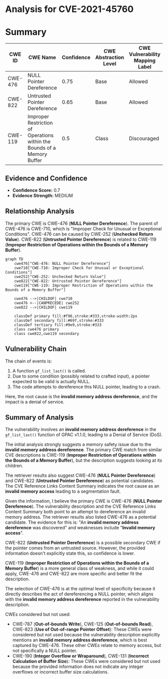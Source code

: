# Analysis for CVE-2021-45760

# Summary
| CWE ID    | CWE Name                                                                 | Confidence | CWE Abstraction Level | CWE Vulnerability Mapping Label | CWE-Vulnerability Mapping Notes |
| --------- | ------------------------------------------------------------------------ | ---------- | --------------------- | ------------------------------- | ------------------------------- |
| CWE-476   | NULL Pointer Dereference                                                   | 0.75       | Base                  | Allowed                         | Primary CWE                   |
| CWE-822   | Untrusted Pointer Dereference                                              | 0.65       | Base                  | Allowed                         | Secondary Candidate             |
| CWE-119   | Improper Restriction of Operations within the Bounds of a Memory Buffer | 0.5        | Class                 | Discouraged                     | Secondary Candidate             |

## Evidence and Confidence

*   **Confidence Score:** 0.7
*   **Evidence Strength:** MEDIUM

## Relationship Analysis
The primary CWE is CWE-476 (**NULL Pointer Dereference**). The parent of CWE-476 is CWE-710, which is "Improper Check for Unusual or Exceptional Conditions". CWE-476 can be caused by CWE-252 (**Unchecked Return Value**). CWE-822 (**Untrusted Pointer Dereference**) is related to CWE-119 (**Improper Restriction of Operations within the Bounds of a Memory Buffer**).

```mermaid
graph TD
    cwe476["CWE-476: NULL Pointer Dereference"]
    cwe710["CWE-710: Improper Check for Unusual or Exceptional Conditions"]
    cwe252["CWE-252: Unchecked Return Value"]
    cwe822["CWE-822: Untrusted Pointer Dereference"]
    cwe119["CWE-119: Improper Restriction of Operations within the Bounds of a Memory Buffer"]
    
    cwe476 -->|CHILDOF| cwe710
    cwe476 <--|CANPRECEDE| cwe252
    cwe822 -->|CHILDOF| cwe119

    classDef primary fill:#f96,stroke:#333,stroke-width:2px
    classDef secondary fill:#69f,stroke:#333
    classDef tertiary fill:#9e9,stroke:#333
    class cwe476 primary
    class cwe822,cwe119 secondary
```

## Vulnerability Chain
The chain of events is:
1.  A function `gf_list_last()` is called.
2.  Due to some condition (possibly related to crafted input), a pointer expected to be valid is actually NULL.
3.  The code attempts to dereference this NULL pointer, leading to a crash.

Here, the root cause is the **invalid memory address dereference**, and the impact is a denial of service.

## Summary of Analysis
The vulnerability involves an **invalid memory address dereference** in the `gf_list_last()` function of GPAC v1.1.0, leading to a Denial of Service (DoS).

The initial analysis strongly suggests a memory safety issue due to the **invalid memory address dereference**. The primary CWE match from similar CVE descriptions is CWE-119 (**Improper Restriction of Operations within the Bounds of a Memory Buffer**), but the description suggests looking at its children.

The retriever results also suggest CWE-476 (**NULL Pointer Dereference**) and CWE-822 (**Untrusted Pointer Dereference**) as potential candidates. The CVE Reference Links Content Summary indicates the root cause as an **invalid memory access** leading to a segmentation fault.

Given the information, I believe the primary CWE is CWE-476 (**NULL Pointer Dereference**). The vulnerability description and the CVE Reference Links Content Summary both point to an attempt to dereference an invalid memory address. The retriever results also listed CWE-476 as a potential candidate. The evidence for this is: "An **invalid memory address dereference** was discovered" and weaknesses include "**Invalid memory access**".

CWE-822 (**Untrusted Pointer Dereference**) is a possible secondary CWE if the pointer comes from an untrusted source. However, the provided information doesn't explicitly state this, so confidence is lower.

CWE-119 (**Improper Restriction of Operations within the Bounds of a Memory Buffer**) is a more general class of weakness, and while it could apply, CWE-476 and CWE-822 are more specific and better fit the description.

The selection of CWE-476 is at the optimal level of specificity because it directly describes the act of dereferencing a NULL pointer, which aligns with the **invalid memory address dereference** reported in the vulnerability description.

CWEs considered but not used:
* CWE-787 (**Out-of-bounds Write**), CWE-125 (**Out-of-bounds Read**), CWE-823 (**Use of Out-of-range Pointer Offset**): These CWEs were considered but not used because the vulnerability description explicitly mentions an **invalid memory address dereference**, which is best captured by CWE-476. These other CWEs relate to memory access, but not specifically a NULL pointer.
* CWE-190 (**Integer Overflow or Wraparound**), CWE-131 (**Incorrect Calculation of Buffer Size**): These CWEs were considered but not used because the provided information does not indicate any integer overflows or incorrect buffer size calculations.